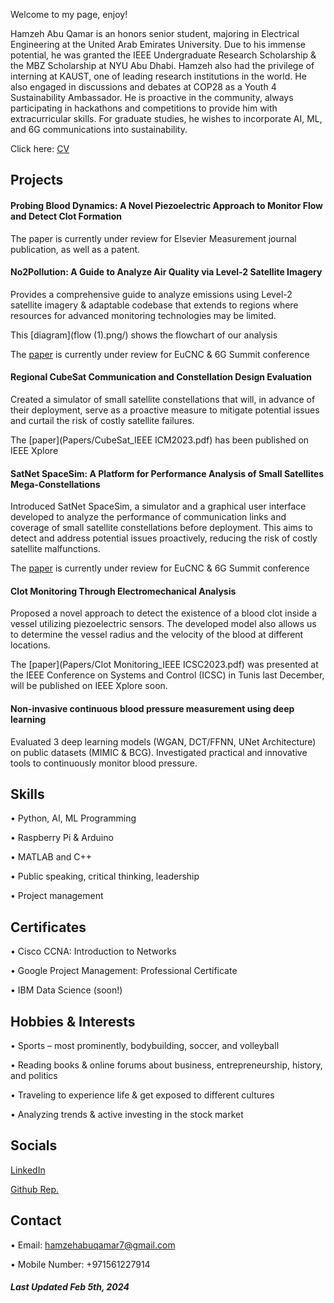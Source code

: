 Welcome to my page, enjoy!

Hamzeh Abu Qamar is an honors senior student, majoring in Electrical Engineering at the United Arab Emirates University. Due to his immense potential, he was granted the IEEE Undergraduate Research Scholarship & the MBZ Scholarship at NYU Abu Dhabi. Hamzeh also had the privilege of interning at KAUST, one of leading research institutions in the world. He also engaged in discussions and debates at COP28 as a Youth 4 Sustainability Ambassador. He is proactive in the community, always participating in hackathons and competitions to provide him with extracurricular skills. For graduate studies, he wishes to incorporate AI, ML, and 6G communications into sustainability.

Click here: [CV](HamzehAbuQamarCV.pdf/)

## Projects
#### Probing Blood Dynamics: A Novel Piezoelectric Approach to Monitor Flow and Detect Clot Formation
The paper is currently under review for Elsevier Measurement journal publication, as well as a patent.

#### No2Pollution: A Guide to Analyze Air Quality via Level-2 Satellite Imagery
Provides a comprehensive guide to analyze emissions using Level-2 satellite imagery & adaptable codebase that extends to regions where resources for advanced monitoring technologies may be limited. 

This [diagram](flow (1).png/) shows the flowchart of our analysis 

The [paper](Papers/No2Pollution_EuCNC24.pdf) is currently under review for EuCNC & 6G Summit conference

#### Regional CubeSat Communication and Constellation Design Evaluation
Created a simulator of small satellite constellations that will, in advance of their deployment, serve as a proactive measure to mitigate potential issues and curtail the risk of costly satellite failures.

The [paper](Papers/CubeSat_IEEE ICM2023.pdf) has been published on IEEE Xplore

#### SatNet SpaceSim: A Platform for Performance Analysis of Small Satellites Mega-Constellations
Introduced SatNet SpaceSim, a simulator and a graphical user interface developed to analyze the performance of communication links and coverage of small satellite constellations before deployment. This aims to detect and address potential issues proactively, reducing the risk of costly satellite malfunctions. 

The [paper](Papers/SatNetSpaceSim_EuCNC24.pdf) is currently under review for EuCNC & 6G Summit conference

#### Clot Monitoring Through Electromechanical Analysis
Proposed a novel approach to detect the existence of a blood clot inside a vessel utilizing piezoelectric sensors. The developed model also allows us to determine the vessel radius and the velocity of the blood at different locations.

The [paper](Papers/Clot Monitoring_IEEE ICSC2023.pdf) was presented at the IEEE Conference on Systems and Control (ICSC) in Tunis last December, will be published on IEEE Xplore soon. 

#### Non-invasive continuous blood pressure measurement using deep learning
Evaluated 3 deep learning models (WGAN, DCT/FFNN, UNet Architecture) on public datasets (MIMIC & BCG). Investigated practical and innovative tools to continuously monitor blood pressure.

## Skills
• Python, AI, ML Programming

• Raspberry Pi & Arduino

• MATLAB and C++

• Public speaking, critical thinking, leadership

• Project management

## Certificates
• Cisco CCNA: Introduction to Networks

• Google Project Management: Professional Certificate

• IBM Data Science (soon!)

## Hobbies & Interests
• Sports – most prominently, bodybuilding, soccer, and volleyball

• Reading books & online forums about business, entrepreneurship, history, and politics

• Traveling to experience life & get exposed to different cultures

• Analyzing trends & active investing in the stock market

## Socials
[LinkedIn](https://www.linkedin.com/in/hamzeh-abu-qamar-034605218/)

[Github Rep.](https://github.com/hamzehaq7)

## Contact
• Email: hamzehabuqamar7@gmail.com

• Mobile Number: +971561227914


##### Last Updated Feb 5th, 2024

